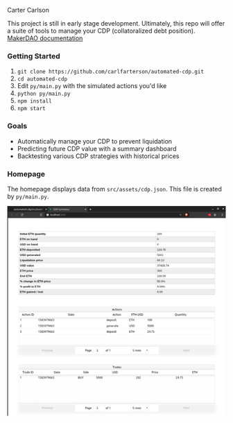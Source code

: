 Carter Carlson

This project is still in early stage development.  Ultimately, this repo will offer a suite of tools to manage your CDP (collatoralized debt position). [MakerDAO documentation](https://makerdao.com/en/whitepaper)

### Getting Started
1. `git clone https://github.com/carlfarterson/automated-cdp.git`
2. `cd automated-cdp`
3. Edit `py/main.py` with the simulated actions you'd like
4. `python py/main.py`
5. `npm install`
6. `npm start`


### Goals
* Automatically manage your CDP to prevent liquidation
* Predicting future CDP value with a summary dashboard
* Backtesting various CDP strategies with historical prices

### Homepage
The homepage displays data from `src/assets/cdp.json`.  This file is created by `py/main.py`.

![Homepage](src/assets/homepage.png)

